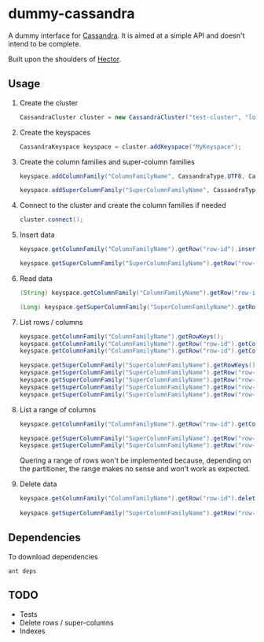 # dummy-cassandra

A dummy interface for [Cassandra](http://cassandra.apache.org). It is aimed at a simple API and doesn't intend to be complete.

Built upon the shoulders of [Hector](http://hector-client.github.com/hector).

## Usage


1. Create the cluster

	```java
	CassandraCluster cluster = new CassandraCluster("test-cluster", "localhost");
	```

1. Create the keyspaces
	
	```java
	CassandraKeyspace keyspace = cluster.addKeyspace("MyKeyspace");
	```
	
1. Create the column families and super-column families
	
	```java
	keyspace.addColumnFamily("ColumnFamilyName", CassandraType.UTF8, CassandraType.UTF8, CassandraType.UTF8);
	
	keyspace.addSuperColumnFamily("SuperColumnFamilyName", CassandraType.UTF8, CassandraType.UTF8, CassandraType.UTF8, CassandraType.Counter);
	```

1. Connect to the cluster and create the column families if needed

	```java
	cluster.connect();
	```
	
1. Insert data

	```java
	keyspace.getColumnFamily("ColumnFamilyName").getRow("row-id").insertColumn("column-name", "column-value");
	
	keyspace.getSuperColumnFamily("SuperColumnFamilyName").getRow("row-id").getSuperColumn("super-column-id").incrementCounter("column-name", 1);
	```

1. Read data

	```java
	(String) keyspace.getColumnFamily("ColumnFamilyName").getRow("row-id").getColumn("column-name");
	
	(Long) keyspace.getSuperColumnFamily("SuperColumnFamilyName").getRow("row-id").getSuperColumn("super-column-id").getColumn("column-name");
	```
	
1. List rows / columns

	```java
	keyspace.getColumnFamily("ColumnFamilyName").getRowKeys();
	keyspace.getColumnFamily("ColumnFamilyName").getRow("row-id").getColumnCount();
	keyspace.getColumnFamily("ColumnFamilyName").getRow("row-id").getColumnNames();
	
	keyspace.getSuperColumnFamily("SuperColumnFamilyName").getRowKeys();
	keyspace.getSuperColumnFamily("SuperColumnFamilyName").getRow("row-id").getSuperColumnCount();
	keyspace.getSuperColumnFamily("SuperColumnFamilyName").getRow("row-id").getSuperColumnKeys();
	keyspace.getSuperColumnFamily("SuperColumnFamilyName").getRow("row-id").getSuperColumn("super-column-id").getColumnCount();
	keyspace.getSuperColumnFamily("SuperColumnFamilyName").getRow("row-id").getSuperColumn("super-column-id").getColumnNames();
	```
	
1. List a range of columns

	```java
	keyspace.getColumnFamily("ColumnFamilyName").getRow("row-id").getColumnNames("start", "end");
	
	keyspace.getSuperColumnFamily("SuperColumnFamilyName").getRow("row-id").getSuperColumnKeys("start", "end");
	keyspace.getSuperColumnFamily("SuperColumnFamilyName").getRow("row-id").getSuperColumn("super-column-id").getColumnNames("start", "end");
	```
	
	Quering a range of rows won't be implemented because, depending on the partitioner, the range makes no sense and won't work as expected.

1. Delete data

	```java
	keyspace.getColumnFamily("ColumnFamilyName").getRow("row-id").deleteColumn("column-name");
		
	keyspace.getSuperColumnFamily("SuperColumnFamilyName").getRow("row-id").getSuperColumn("super-column-id").deleteColumn("column-name");
	```


## Dependencies

To download dependencies

	ant deps


## TODO

- Tests
- Delete rows / super-columns
- Indexes
 
